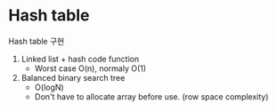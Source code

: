 # Hash table 

Hash table 구현 
1. Linked list + hash code function
   - Worst case O(n), normaly O(1)
2. Balanced binary search tree
   - O(logN)
   - Don't have to allocate array before use. (row space complexity) 
